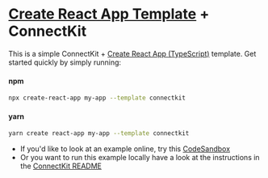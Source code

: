 # [Create React App Template](https://reactjs.org/docs/create-a-new-react-app.html) + ConnectKit

This is a simple ConnectKit + [Create React App (TypeScript)](https://reactjs.org/docs/create-a-new-react-app.html) template. Get started quickly by simply running:

#### npm
```sh
npx create-react-app my-app --template connectkit
```
#### yarn
```sh
yarn create react-app my-app --template connectkit
```

- If you'd like to look at an example online, try this [CodeSandbox](https://codesandbox.io/s/5rhqm0?file=/README.md)
- Or you want to run this example locally have a look at the instructions in the [ConnectKit README](https://github.com/family-dev/connectkit#running-examples-locally)
